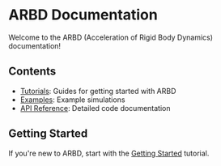 # ARBD Documentation

Welcome to the ARBD (Acceleration of Rigid Body Dynamics) documentation!

## Contents

- [Tutorials](tutorials/index.md): Guides for getting started with ARBD
- [Examples](examples/index.md): Example simulations
- [API Reference](html/index.html): Detailed code documentation

## Getting Started

If you're new to ARBD, start with the [Getting Started](tutorials/getting_started.md) tutorial.
